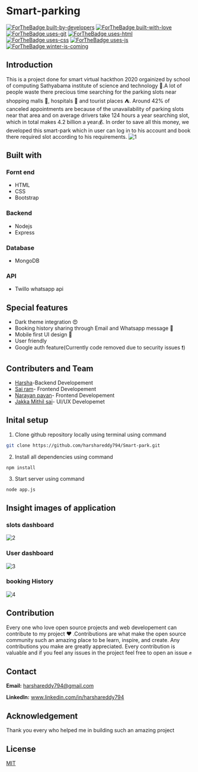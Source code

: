 # Smart-parking
[![ForTheBadge built-by-developers](http://ForTheBadge.com/images/badges/built-by-developers.svg)](https://GitHub.com/Naereen/)
[![ForTheBadge built-with-love](http://ForTheBadge.com/images/badges/built-with-love.svg)](https://GitHub.com/Naereen/)
[![ForTheBadge uses-git](http://ForTheBadge.com/images/badges/uses-git.svg)](https://GitHub.com/)
[![ForTheBadge uses-html](http://ForTheBadge.com/images/badges/uses-html.svg)](http://ForTheBadge.com)
[![ForTheBadge uses-css](http://ForTheBadge.com/images/badges/uses-css.svg)](http://ForTheBadge.com)
[![ForTheBadge uses-js](http://ForTheBadge.com/images/badges/uses-js.svg)](http://ForTheBadge.com)
[![ForTheBadge winter-is-coming](http://ForTheBadge.com/images/badges/winter-is-coming.svg)](http://ForTheBadge.com)

## Introduction
This is a project done for smart virtual hackthon 2020 orgainized by school of computing Sathyabama institute of science and technology :school:.A lot of people waste there precious time searching for the parking slots near shopping malls :department_store:, hospitals :hospital: and tourist places :tent:. Around 42% of canceled appointments are because of the unavailability of parking slots near that area and on average drivers take 124 hours a year searching slot, which in total makes 4.2 billion a year:moneybag:. In order to save all this money, we developed this smart-park which in user can log in to his account and book there required slot according to his requirements.
![1](https://user-images.githubusercontent.com/48166328/85925611-21928d80-b8b7-11ea-8e0e-54a8260eb349.PNG)

## Built with

### Fornt end
* HTML 
* CSS
* Bootstrap

### Backend
* Nodejs
* Express

### Database
* MongoDB

### API 
* Twillo whatsapp api

## Special features
* Dark theme integration :heart_eyes:
* Booking history sharing through Email and Whatsapp message :email:
* Mobile first UI design :calling:
* User friendly
* Google auth feature(Currently code removed due to security issues :exclamation:)

## Contributers and Team
* [Harsha](https://www.linkedin.com/in/harshareddy794)-Backend Developement
* [Sai ram](https://www.linkedin.com/in/sairam2011821/)- Frontend Developement
* [Narayan pavan](https://www.linkedin.com/in/narayanpavan/)- Frontend Developement
* [Jakka Mithil sai](https://www.linkedin.com/in/mithil1729/)- UI/UX Developemet

## Inital setup
 1. Clone github repository locally using terminal using command
 ```bash 
git clone https://github.com/harshareddy794/Smart-park.git
```
2. Install all dependencies using command
```
npm install
```
3. Start server using command
```bash 
node app.js
```
## Insight images of application

### slots dashboard
![2](https://user-images.githubusercontent.com/48166328/85925613-235c5100-b8b7-11ea-9a6e-18f35e712f4a.PNG)

### User dashboard
![3](https://user-images.githubusercontent.com/48166328/85926858-e8125000-b8bf-11ea-87f7-c24eaf582287.PNG)

### booking History
![4](https://user-images.githubusercontent.com/48166328/85926856-e6488c80-b8bf-11ea-8217-d1abe4660de7.PNG)

## Contribution
Every one who love open source projects and web developement can contribute to my project :heart: .Contributions are what make the open source community such an amazing place to be learn, inspire, and create. Any contributions you make are greatly appreciated. 
Every contribution is valuable and if you feel any issues in the project feel free to open an issue :fist:

## Contact
**Email:** harshareddy794@gmail.com

**LinkedIn:** www.linkedin.com/in/harshareddy794

## Acknowledgement
Thank you every who helped me in building such an amazing project 

## License
[MIT](https://choosealicense.com/licenses/mit/)
